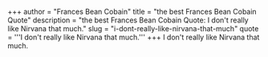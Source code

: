 +++
author = "Frances Bean Cobain"
title = "the best Frances Bean Cobain Quote"
description = "the best Frances Bean Cobain Quote: I don't really like Nirvana that much."
slug = "i-dont-really-like-nirvana-that-much"
quote = '''I don't really like Nirvana that much.'''
+++
I don't really like Nirvana that much.
